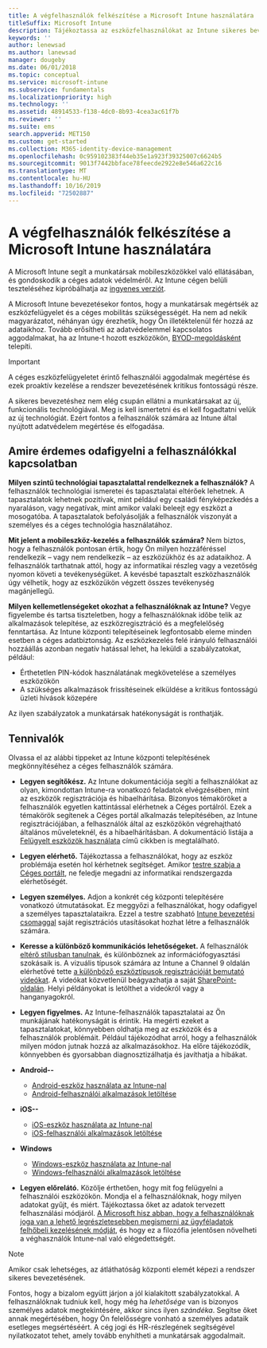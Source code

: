 ```yaml
---
title: A végfelhasználók felkészítése a Microsoft Intune használatára
titleSuffix: Microsoft Intune
description: Tájékoztassa az eszközfelhasználókat az Intune sikeres bevezetése érdekében.
keywords: ''
author: lenewsad
ms.author: lanewsad
manager: dougeby
ms.date: 06/01/2018
ms.topic: conceptual
ms.service: microsoft-intune
ms.subservice: fundamentals
ms.localizationpriority: high
ms.technology: ''
ms.assetid: 48914533-f138-4dc0-8b93-4cea3ac61f7b
ms.reviewer: ''
ms.suite: ems
search.appverid: MET150
ms.custom: get-started
ms.collection: M365-identity-device-management
ms.openlocfilehash: 0c959102383f44eb35e1a923f39325007c6624b5
ms.sourcegitcommit: 9013f7442bbface78feecde2922e8e546a622c16
ms.translationtype: MT
ms.contentlocale: hu-HU
ms.lasthandoff: 10/16/2019
ms.locfileid: "72502887"
---
```

# <a name="how-to-educate-your-end-users-about-microsoft-intune"></a>A végfelhasználók felkészítése a Microsoft Intune használatára

A Microsoft Intune segít a munkatársak mobileszközökkel való ellátásában, és gondoskodik a céges adatok védelméről. Az Intune cégen belüli teszteléséhez kipróbálhatja az [ingyenes verziót](free-trial-sign-up.md).

A Microsoft Intune bevezetésekor fontos, hogy a munkatársak megértsék az eszközfelügyelet és a céges mobilitás szükségességét. Ha nem ad nekik magyarázatot, néhányan úgy érezhetik, hogy Ön illetéktelenül fér hozzá az adataikhoz. Tovább erősítheti az adatvédelemmel kapcsolatos aggodalmakat, ha az Intune-t hozott eszközökön, [BYOD-megoldásként](/enterprise-mobility-security/solutions/byod-design-considerations-guide) telepíti.

> [!Important]
> A céges eszközfelügyeletet érintő felhasználói aggodalmak megértése és ezek proaktív kezelése a rendszer bevezetésének kritikus fontosságú része.

A sikeres bevezetéshez nem elég csupán ellátni a munkatársakat az új, funkcionális technológiával. Meg is kell ismertetni és el kell fogadtatni velük az új technológiát. Ezért fontos a felhasználók számára az Intune által nyújtott adatvédelem megértése és elfogadása.

## <a name="things-to-consider-about-your-users"></a>Amire érdemes odafigyelni a felhasználókkal kapcsolatban

__Milyen szintű technológiai tapasztalattal rendelkeznek a felhasználók?__ A felhasználók technológiai ismeretei és tapasztalatai eltérőek lehetnek. A tapasztalatok lehetnek pozitívak, mint például egy családi fényképezkedés a nyaraláson, vagy negatívak, mint amikor valaki beleejt egy eszközt a mosogatóba. A tapasztalatok befolyásolják a felhasználók viszonyát a személyes és a céges technológia használatához.

__Mit jelent a mobileszköz-kezelés a felhasználók számára?__ Nem biztos, hogy a felhasználók pontosan értik, hogy Ön milyen hozzáféréssel rendelkezik – vagy nem rendelkezik – az eszközükhöz és az adataikhoz. A felhasználók tarthatnak attól, hogy az informatikai részleg vagy a vezetőség nyomon követi a tevékenységüket. A kevésbé tapasztalt eszközhasználók úgy vélhetik, hogy az eszközükön végzett összes tevékenység magánjellegű.

__Milyen kellemetlenségeket okozhat a felhasználóknak az Intune?__  Vegye figyelembe és tartsa tiszteletben, hogy a felhasználóknak időbe telik az alkalmazások telepítése, az eszközregisztráció és a megfelelőség fenntartása. Az Intune központi telepítéseinek legfontosabb eleme minden esetben a céges adatbiztonság. Az eszközkezelés felé irányuló felhasználói hozzáállás azonban negatív hatással lehet, ha leküldi a szabályzatokat, például:  

- Érthetetlen PIN-kódok használatának megkövetelése a személyes eszközökön
- A szükséges alkalmazások frissítéseinek elküldése a kritikus fontosságú üzleti hívások közepére  

Az ilyen szabályzatok a munkatársak hatékonyságát is ronthatják.

## <a name="things-you-should-do"></a>Tennivalók

Olvassa el az alábbi tippeket az Intune központi telepítésének megkönnyítéséhez a céges felhasználók számára.

* __Legyen segítőkész.__ Az Intune dokumentációja segíti a felhasználókat az olyan, kimondottan Intune-ra vonatkozó feladatok elvégzésében, mint az eszközök regisztrációja és hibaelhárítása. Bizonyos témaköröket a felhasználók egyetlen kattintással elérhetnek a Céges portálról. Ezek a témakörök segítenek a Céges portál alkalmazás telepítésében, az Intune regisztrációjában, a felhasználók által az eszközökön végrehajtható általános műveleteknél, és a hibaelhárításban. A dokumentáció listája a [Felügyelt eszközök használata](https://docs.microsoft.com/intune-user-help/use-managed-devices-to-get-work-done) című cikkben is megtalálható.

* __Legyen elérhető.__ Tájékoztassa a felhasználókat, hogy az eszköz problémája esetén hol kérhetnek segítséget. Amikor [testre szabja a Céges portált](../apps/company-portal-app.md), ne feledje megadni az informatikai rendszergazda elérhetőségét.

* __Legyen személyes.__ Adjon a konkrét cég központi telepítésére vonatkozó útmutatásokat. Ez meggyőzi a felhasználókat, hogy odafigyel a személyes tapasztalataikra. Ezzel a testre szabható [Intune bevezetési csomaggal](https://aka.ms/IntuneAdoptionKit) saját regisztrációs utasításokat hozhat létre a felhasználók számára.

* __Keresse a különböző kommunikációs lehetőségeket.__ A felhasználók [eltérő stílusban tanulnak](https://www.umassd.edu/dss/resources/faculty--staff/how-to-teach-and-accommodate/how-to-accommodate-different-learning-styles/), és különböznek az információfogyasztási szokásaik is. A vizuális típusok számára az Intune a Channel 9 oldalán elérhetővé tette [a különböző eszköztípusok regisztrációját bemutató videókat](https://channel9.msdn.com/Series/IntuneEnrollment). A videókat közvetlenül beágyazhatja a saját [SharePoint-oldalán](https://support.office.com/article/Embed-a-video-from-Office-365-Video-59e19984-c34e-4be8-889b-f6fa93910581). Helyi példányokat is letölthet a videókról vagy a hanganyagokról.

* __Legyen figyelmes.__ Az Intune-felhasználók tapasztalatai az Ön munkájának hatékonyságát is érintik. Ha megérti ezeket a tapasztalatokat, könnyebben oldhatja meg az eszközök és a felhasználók problémáit. Például tájékozódhat arról, hogy a felhasználók milyen módon jutnak hozzá az alkalmazásokhoz. Ha előre tájékozódik, könnyebben és gyorsabban diagnosztizálhatja és javíthatja a hibákat.

* **Android--**
  * [Android-eszköz használata az Intune-nal](https://docs.microsoft.com/intune-user-help/using-your-android-device-with-intune)
  * [Android-felhasználói alkalmazások letöltése](end-user-apps-android.md)

* **iOS--**
  * [iOS-eszköz használata az Intune-nal](https://docs.microsoft.com/intune-user-help/using-your-ios-device-with-intune)
  * [iOS-felhasználói alkalmazások letöltése](end-user-apps-ios.md)

* **Windows**
  * [Windows-eszköz használata az Intune-nal](https://docs.microsoft.com/intune-user-help/using-your-windows-device-with-intune)
  * [Windows-felhasználói alkalmazások letöltése](end-user-apps-windows.md)

* __Legyen előrelátó.__ Közölje érthetően, hogy mit fog felügyelni a felhasználói eszközökön. Mondja el a felhasználóknak, hogy milyen adatokat gyűjt, és miért. Tájékoztassa őket az adatok tervezett felhasználási módjáról. [A Microsoft hisz abban, hogy a felhasználóknak joga van a lehető legrészletesebben megismerni az ügyféladatok felhőbeli kezelésének módját](https://www.microsoft.com/trustcenter/about/transparency), és hogy ez a filozófia jelentősen növelheti a véghasználók Intune-nal való elégedettségét.

> [!Note]
> Amikor csak lehetséges, az átláthatóság központi elemét képezi a rendszer sikeres bevezetésének.

Fontos, hogy a bizalom együtt járjon a jól kialakított szabályzatokkal. A felhasználóknak tudniuk kell, hogy még ha *lehetősége* van is bizonyos személyes adatok megtekintésére, akkor sincs ilyen *szándéka*. Segítse őket annak megértésében, hogy Ön felelősségre vonható a személyes adataik esetleges megsértéséért. A cég jogi és HR-részlegének segítségével nyilatkozatot tehet, amely tovább enyhítheti a munkatársak aggodalmait.

